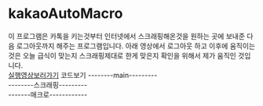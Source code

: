 # kakaoAutoMacro
<html>
  <body>
    이 프로그램은 카톡을 키는것부터 인터넷에서 스크래핑해온것을 원하는 곳에 보내준 다음 로그아웃까지 해주는 프로그램입니다.
    아래 영상에서 로그아웃 하고 이후에 움직이는 것은 오늘 급식이 맞는지 스크래핑제대로 한게 맞은지 확인을 위해서
    제가 움직인 것입니다.<br>
    <a href="https://user-images.githubusercontent.com/88232976/164607475-e88feab9-2db1-4923-96fe-394171416657.mp4">실행영상보러가기</a>
    코드보기
    --------main---------<br>
    <img herf="https://user-images.githubusercontent.com/88232976/164607963-8a79e8ac-b4c7-4f98-87d4-c2fb629f528e.png">
    <br>
    --------스크래핑---------<br>
    <img herf="https://user-images.githubusercontent.com/88232976/164608024-aad3516e-c8cf-4991-a2a3-a49e0fa31ca2.png">
    <br>
    -------매크로------------<br>
    <img herf=https://user-images.githubusercontent.com/88232976/164608093-c795bfde-19e5-4ff2-a0af-cb7fc5cb2054.png">
    <br>
    <img herf=https://user-images.githubusercontent.com/88232976/164608128-382d8966-86f7-443e-a768-d9468943a1a0.png">

  </body>
</html>

